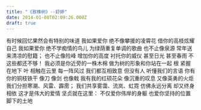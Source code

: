 ```yaml
---
title: "《致橡树》--舒婷"
date: 2014-01-08T02:09:26.000Z
draft: true
---
```

有时候回忆果然会有特别的味道
我如果爱你 绝不像攀援的凌霄花
借你的高枝炫耀自己
我如果爱你 绝不学痴情的鸟儿
为绿荫重复单调的歌曲
也不止像泉源
常年送来清凉的慰籍； 也不止像险峰
增加你的高度
衬托你的威仪
甚至日光
甚至春雨
不
这些都还不够！ 我必须是你近旁的一株木棉
做为树的形象和你站在一起
根
紧握在地下
叶
相触在云里
每一阵风过
我们都互相致意
但没有人 听懂我们的言语
你有你的铜枝铁干
像刀
像剑
也像戟
我有我的红硕花朵
像沉重的叹息
又像英勇的火炬
我们分担寒潮、风雷、霹雳； 我们共享雾霭、流岚、虹霓
仿佛永远分离
却又终身相依
这才是伟大的爱情
坚贞就在这里： 不仅爱你伟岸的身躯
也爱你坚持的位置
脚下的土地

